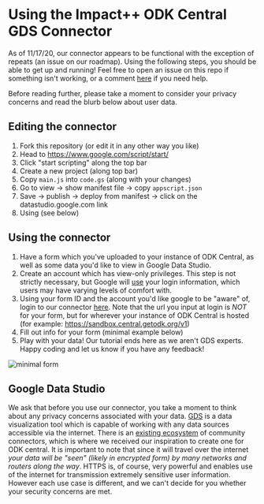 # Using the Impact++ ODK Central GDS Connector
As of 11/17/20, our connector appears to be functional with the exception of repeats (an issue on our roadmap). Using the following steps, you should be able to get up and running! Feel free to open an issue on this repo if something isn't working, or a comment [here](https://forum.getodk.org/t/create-an-odata-connector-to-use-odk-central-as-data-source-in-google-data-studio/23636/12) if you need help.

Before reading further, please take a moment to consider your privacy concerns and read the blurb below about user data.  

## Editing the connector

1. Fork this repository (or edit it in any other way you like)
2. Head to https://www.google.com/script/start/  
3. Click "start scripting" along the top bar
4. Create a new project (along top bar)
5. Copy `main.js` into `code.gs` (along with your changes)
6. Go to view &rarr; show manifest file &rarr; copy `appscript.json`
7. Save &rarr; publish &rarr; deploy from manifest &rarr; click on the datastudio.google.com link
3. Using (see below)

## Using the connector

1. Have a form which you've uploaded to your instance of ODK Central, as well as some data you'd like to view in Google Data Studio.
2. Create an account which has view-only privileges. This step is not strictly necessary, but Google will [use](https://support.google.com/datastudio/answer/9053467?hl=en) your login information, which users may have varying levels of comfort with.
3. Using your form ID and the account you'd like google to be "aware" of, login to our connector [here](https://datastudio.google.com/u/0/datasources/create?connectorId=AKfycbwlLqb1ZWaB0mPpdfG8o-JhKv6BnPubbqL-VLg9cfA). Note that the url you input at login is *NOT* for your form, but for wherever your instance of ODK Central is hosted (for example: https://sandbox.central.getodk.org/v1)
4. Fill out info for your form (minimal example below)
5. Play with your data! Our tutorial ends here as we aren't GDS experts. Happy coding and let us know if you have any feedback!

![minimal form](https://github.com/UDub-Impact/OData-Connector/blob/master/form.PNG)

## Google Data Studio
We ask that before you use our connector, you take a moment to think about any privacy concerns associated with your data. [GDS](https://developers.google.com/datastudio) is a data visualization tool which is capable of working with any data sources accessible via the internet. There is an [existing ecosystem](https://datastudio.google.com/data) of community connectors, which is where we received our inspiration to create one for ODK central. It is important to note that since it will travel over the internet *your data will be "seen" (likely in encrypted form) by many networks and routers along the way*. HTTPS is, of course, very powerful and enables use of the internet for transmission extremely sensitive user information. However each use case is different, and we can't decide for you whether your security concerns are met.
